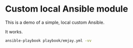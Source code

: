 # Custom local Ansible module

This is a demo of a simple, local custom Ansible.

It works.

```bash
ansible-playbook playbook/emjay.yml -vv
```

